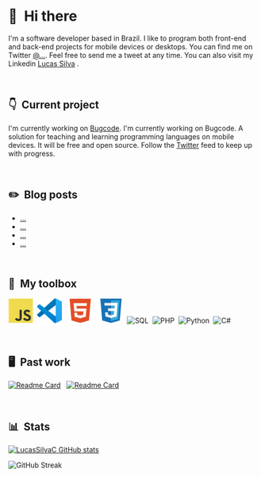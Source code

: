 # 👋 &nbsp;Hi there

I'm a software developer based in Brazil. I like to program both front-end and back-end projects for mobile devices or desktops. You can find me on Twitter [@...](https://twitter.com/...). 
Feel free to send me a tweet at any time. You can also visit my Linkedin [Lucas Silva](https://www.linkedin.com/in/lucas-silva-64a715269/) .

&nbsp;

## 👇 &nbsp;Current project

I'm currently working on [Bugcode](https://lucassilvac.github.io/BugCode/). I'm currently working on Bugcode. A solution for teaching and learning programming languages on mobile devices. It will be free and open source. Follow the [Twitter](https://twitter.com/...) feed to keep up with progress.

&nbsp;

## ✏️ &nbsp;Blog posts

<!-- BLOG-POST-LIST:START -->
- [...](https://cyris.io/blog/reverse-engineer-reolink)
- [...](https://cyris.io/blog/reverse-engineer-api-copy)
- [...](https://cyris.io/blog/canvas-image-generation)
- [...](https://cyris.io/blog/find-developer-friends)
<!-- BLOG-POST-LIST:END -->

&nbsp;

## 🧰 &nbsp;My toolbox

<img  src="https://raw.githubusercontent.com/devicons/devicon/1119b9f84c0290e0f0b38982099a2bd027a48bf1/icons/javascript/javascript-original.svg" alt="JavaScript" width="50" height="50"/>&nbsp;
<img  src="https://raw.githubusercontent.com/devicons/devicon/1119b9f84c0290e0f0b38982099a2bd027a48bf1/icons/vscode/vscode-original.svg" alt="VSCode" width="50" height="50"/> &nbsp;
<img  src="https://raw.githubusercontent.com/devicons/devicon/1119b9f84c0290e0f0b38982099a2bd027a48bf1/icons/html5/html5-plain.svg" alt="HTML5" width="50" height="50"/> &nbsp;
<img  src="https://raw.githubusercontent.com/devicons/devicon/1119b9f84c0290e0f0b38982099a2bd027a48bf1/icons/css3/css3-original.svg" alt="CSS3" width="50" height="50"/>&nbsp;
<img src="https://cdn.jsdelivr.net/gh/devicons/devicon@latest/icons/azuresqldatabase/azuresqldatabase-original.svg" alt="SQL" width="50" height="50"/>&nbsp;
<img src="https://cdn.jsdelivr.net/gh/devicons/devicon@latest/icons/php/php-original.svg" alt="PHP" width="50" height="50"/>&nbsp;
<img src="https://cdn.jsdelivr.net/gh/devicons/devicon@latest/icons/python/python-original.svg" alt="Python" width="50" height="50"/>&nbsp;
<img src="https://cdn.jsdelivr.net/gh/devicons/devicon@latest/icons/csharp/csharp-original.svg" alt="C#" width="50" height="50"/>
          
            
&nbsp;

## 🖥 &nbsp;Past work
[![Readme Card](https://github-readme-stats.vercel.app/api/pin/?username=LucasSilvaC&repo=BugCode&bg_color=0d1116&title_color=ce09ec&text_color=a4aacb&icon_color=007ec6)](https://github.com/CyrisXD/Pwnagetty) &nbsp;
[![Readme Card](https://github-readme-stats.vercel.app/api/pin/?username=LucasSilvaC&repo=Alugueis-imobiliarios-card&bg_color=0d1116&title_color=ce09ec&text_color=a4aacb&icon_color=007ec6)](https://github.com/CyrisXD/love-lock-card)

&nbsp;

## 📊 &nbsp;Stats
[![LucasSilvaC GitHub stats](https://github-readme-stats.vercel.app/api?username=LucasSilvaC&hide=contribs,prs&show_icons=true&bg_color=0d1116&title_color=ce09ec&text_color=a4aacb&icon_color=007ec6)](https://github.com/LucasSilvaC/github-readme-stats)

![GitHub Streak](https://github-readme-streak-stats.herokuapp.com/?user=LucasSilvaC&theme=dark&count_private=true&bg_color=0d1116&title_color=ce09ec&text_color=a4aacb&icon_color=007ec6)

